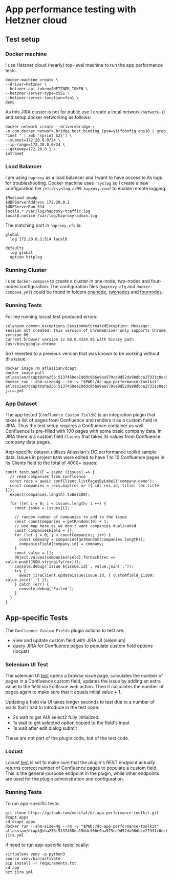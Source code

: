 # App performance testing with Hetzner cloud

## Test setup

### Docker machine

I use Hetzner cloud (nearly) top-level machine to run the app performance tests:

```
docker-machine create \
--driver=hetzner \
--hetzner-api-token=$HETZNER_TOKEN \
--hetzner-server-type=cx51 \
--hetzner-server-location=fsn1 \
demo
```
As this JIRA cluster is not for public use I create a local network (`network-1`)
and setup docker networking as follows:
```
docker network create --driver=bridge \
-o com.docker.network.bridge.host_binding_ipv4=$(ifconfig ens10 | grep "inet " | awk '{print $2}') \
--subnet=172.20.0.0/24 \
--ip-range=172.20.0.0/24 \
--gateway=172.20.0.1 \
intranet
```

### Load Balancer

I am using `haproxy` as a load balancer and I want to have access to its logs
for troubleshooting. Docker machine uses `rsyslog` so I create a new configuration
file `/etc/rsyslog.d/99-haproxy.conf` to enable remote logging:

```
$ModLoad imudp
$UDPServerAddress 172.20.0.1
$UDPServerRun 514
local0.* /var/log/haproxy-traffic.log
local0.notice /var/log/haproxy-admin.log
```
The matching part in `haproxy.cfg` is:
```
global
  log 172.20.0.1:514 local0

defaults
  log global
  option httplog
```

### Running Cluster

I use `docker-compose` to create a cluster in one-node, two-nodes and four-nodes
configuration. The configuration files (`haproxy.cfg` and `docker-compose.yml`)
could be found in folders [onenode](onenode), [twonodes](twonodes) and [fournodes](fournodes).

### Running Tests

For me running locust test produced errors:
```
selenium.common.exceptions.SessionNotCreatedException: Message: session not created: This version of ChromeDriver only supports Chrome version 86
Current browser version is 88.0.4324.96 with binary path /usr/bin/google-chrome      
```
So I reverted to a previous version that was known to be working without this issue:
```
docker image rm atlassian/dcapt
docker image pull atlassian/dcapt@sha256:5137458ea19ddc966e9aa579ca9d52da98dbce27331c0ecbba87631354b0c074
docker run --shm-size=4g --rm -v "$PWD:/dc-app-performance-toolkit" atlassian/dcapt@sha256:5137458ea19ddc966e9aa579ca9d52da98dbce27331c0ecbba87631354b0c074 jira.yml
```

### App Dataset

The app tested (`Confluence Custom Fields`) is an integration plugin that takes
a list of pages from Confluence and renders it as a custom field in JIRA. Thus the
test setup requires a Confluence container as well. Confluence is pre-filled with
100 pages with some basic company data. In JIRA there is a custom field `Clients`
that takes its values from Confluence company data pages.

App-specific dataset utilises Atlassian's DC performance toolkit sample data.
Issues in project `KANS` were edited to have 1 to 10 Confluence pages in
its Clients field to the total of 4000+ issues:

```
const testLoadCCF = async (issues) => {
  // read companies from Confluence
  const recs = await confClient.listPagesByLabel('company-demo');
  const companies = recs.map(rec => ({ id: rec.id, title: rec.title }));
  expect(companies.length).toBe(100);

  for (let i = 0; i < issues.length; i ++) {
    const issue = issues[i];

    // random number of companies to add to the issue
    const countCompanies = getRandom(10) + 1;
    // use map here as we don't want companies duplicated
    const companiesField = {};
    for (let j = 0; j < countCompanies; j++) {
      const company = companies[getRandom(companies.length)];
      companiesField[company.id] = company;
    }
    const value = [];
    Object.values(companiesField).forEach(rec => value.push(JSON.stringify(rec)));
    console.debug(`Issue ${issue.id}`, value.join(','));
    try {
      await jiraClient.updateIssue(issue.id, { customfield_11100: value.join(',') });
    } catch (err) {
      console.debug('Failed');
    }
  }
}
```


## App-specific Tests

The `Confluence Custom Fields` plugin actions to test are:

- view and update custom field with JIRA UI (selenium)
- query JIRA for Confluence pages to populate custom field options (locust)

### Selenium UI Test

The selenium UI [test](app/extension/jira/extension_ui.py)
opens a browse issue page, calculates the number of pages
in a Confluence custom field, updates the issue by adding an extra value to the field
via EditIssue web action. Then it calculates the number of pages again to make
sure that it equals initial value + 1.

Updating a field via UI takes longer seconds to test due to a number of waits
that I had to introduce in the test code:

- 2s wait to get AUI select2 fully initialized
- 1s wait to get selected option copied to the field's input
- 1s wait after edit dialog submit

These are not part of the plugin code, but of the test code.

### Locust

Locust [test](app/extension/jira/extension_locust.py)
is set to make sure that the plugin's REST endpoint actually
returns correct number of Confluence pages to populate a custom field. This is
the general-purpose endpoint in the plugin, while other endpoints are used for
the plugin administration and configuration.

### Running Tests

To run app-specific tests:
```
git clone https://github.com/mesilat/dc-app-performance-toolkit.git dcapt.apps
cd dcapt.apps
docker run --shm-size=4g --rm -v "$PWD:/dc-app-performance-toolkit" atlassian/dcapt@sha256:5137458ea19ddc966e9aa579ca9d52da98dbce27331c0ecbba87631354b0c074 jira.yml
```
If need to run app-specific tests locally:
```
virtualenv venv -p python3
source venv/bin/activate
pip install -r requirements.txt
cd app
bzt jira.yml
```
